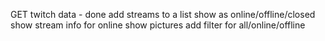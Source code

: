 GET twitch data - done
add streams to a list
show as online/offline/closed
show stream info for online
show pictures
add filter for all/online/offline

